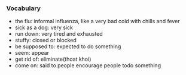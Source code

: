 ### Vocabulary
- the flu: informal influenza, like a very bad cold with chills and fever
- sick as a dog: very sick
- run down: very tired and exhausted
- stuffy: closed or blocked
- be supposed to: expected to do something
- seem: appear
- get rid of: eliminate(thoat khoi)
- come on: said to people encourage people todo something